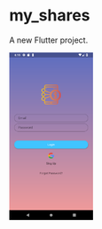 # my_shares

A new Flutter project.

<img src="res/Screenshot_1560060922.png" width="30%" height="30%"/>
